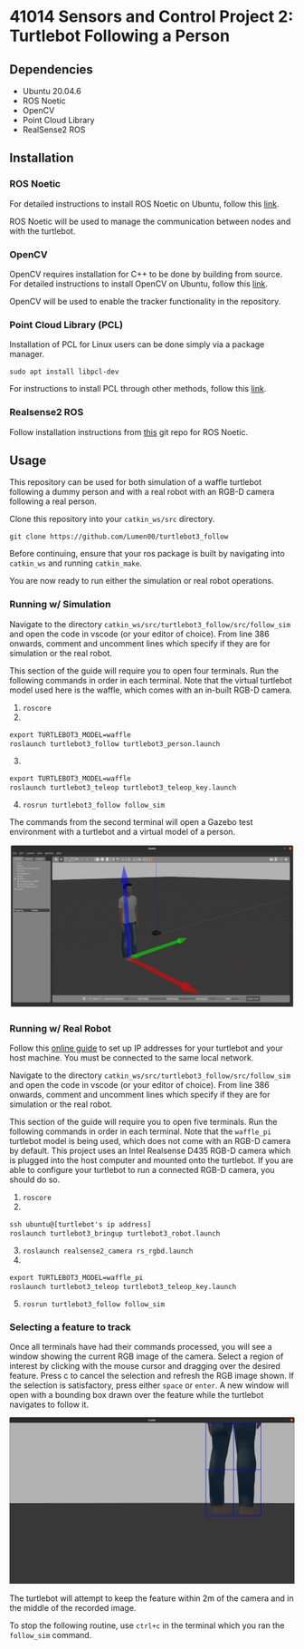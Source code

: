 # 41014 Sensors and Control Project 2: Turtlebot Following a Person

## Dependencies
- Ubuntu 20.04.6 
- ROS Noetic
- OpenCV
- Point Cloud Library
- RealSense2 ROS 

## Installation
### ROS Noetic
For detailed instructions to install ROS Noetic on Ubuntu, follow this [link](http://wiki.ros.org/noetic/Installation/Ubuntu).

ROS Noetic will be used to manage the communication between nodes and with the turtlebot.

### OpenCV
OpenCV requires installation for C++ to be done by building from source. For detailed instructions to install OpenCV on Ubuntu, follow this [link](https://docs.opencv.org/4.x/d7/d9f/tutorial_linux_install.html).

OpenCV will be used to enable the tracker functionality in the repository.

### Point Cloud Library (PCL)
Installation of PCL for Linux users can be done simply via a package manager.

```
sudo apt install libpcl-dev
```
For instructions to install PCL through other methods, follow this [link](https://pointclouds.org/downloads/).

### Realsense2 ROS
Follow installation instructions from [this](https://github.com/IntelRealSense/realsense-ros/tree/ros1-legacy) git repo for ROS Noetic.

## Usage
This repository can be used for both simulation of a waffle turtlebot following a dummy person and with a real robot with an RGB-D camera following a real person.

Clone this repository into your `catkin_ws/src` directory.
```
git clone https://github.com/Lumen00/turtlebot3_follow
```

Before continuing, ensure that your ros package is built by navigating into `catkin_ws` and running `catkin_make`.

You are now ready to run either the simulation or real robot operations.

### Running w/ Simulation
Navigate to the directory `catkin_ws/src/turtlebot3_follow/src/follow_sim` and open the code in vscode (or your editor of choice). From line 386 onwards, comment and uncomment lines which specify if they are for simulation or the real robot.

This section of the guide will require you to open four terminals. Run the following commands in order in each terminal. Note that the virtual turtlebot model used here is the waffle, which comes with an in-built RGB-D camera.
1. `roscore`
2. 
```
export TURTLEBOT3_MODEL=waffle
roslaunch turtlebot3_follow turtlebot3_person.launch
```
3. 
```
export TURTLEBOT3_MODEL=waffle
roslaunch turtlebot3_teleop turtlebot3_teleop_key.launch
```
4. `rosrun turtlebot3_follow follow_sim`

The commands from the second terminal will open a Gazebo test environment with a turtlebot and a virtual model of a person.

![tracking window](https://github.com/Lumen00/turtlebot3_follow/blob/master/images/gazebo%20move.png)


### Running w/ Real Robot
Follow this [online guide](https://emanual.robotis.com/docs/en/platform/turtlebot3/quick-start/) to set up IP addresses for your turtlebot and your host machine. You must be connected to the same local network.

Navigate to the directory `catkin_ws/src/turtlebot3_follow/src/follow_sim` and open the code in vscode (or your editor of choice). From line 386 onwards, comment and uncomment lines which specify if they are for simulation or the real robot.

This section of the guide will require you to open five terminals. Run the following commands in order in each terminal. Note that the `waffle_pi` turtlebot model is being used, which does not come with an RGB-D camera by default. This project uses an Intel Realsense D435 RGB-D camera which is plugged into the host computer and mounted onto the turtlebot. If you are able to configure your turtlebot to run a connected RGB-D camera, you should do so.
1. `roscore`
2. 
```
ssh ubuntu@[turtlebot's ip address]
roslaunch turtlebot3_bringup turtlebot3_robot.launch
```
3. `roslaunch realsense2_camera rs_rgbd.launch`
4. 
```
export TURTLEBOT3_MODEL=waffle_pi
roslaunch turtlebot3_teleop turtlebot3_teleop_key.launch
```
5. `rosrun turtlebot3_follow follow_sim`

### Selecting a feature to track
Once all terminals have had their commands processed, you will see a window showing the current RGB image of the camera. Select a region of interest by clicking with the mouse cursor and dragging over the desired feature. Press c to cancel the selection and refresh the RGB image shown. If the selection is satisfactory, press either `space` or `enter`. A new window will open with a bounding box drawn over the feature while the turtlebot navigates to follow it.

![tracking window](https://github.com/Lumen00/turtlebot3_follow/blob/master/images/tracker%20with%20bbox.png)

The turtlebot will attempt to keep the feature within 2m of the camera and in the middle of the recorded image.

To stop the following routine, use `ctrl+c` in the terminal which you ran the `follow_sim` command.


